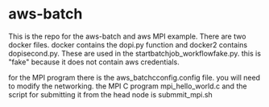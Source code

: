 # aws-batch
This is the repo for the aws-batch and aws MPI example.   There are two docker files.  docker contains the dopi.py function and docker2 contains dopisecond.py.  These are used in the startbatchjob_workflowfake.py.   this is "fake" because it does not contain aws credentials.  

for the MPI program there is the aws_batchcconfig.config file.  you will need to modify the networking.   the MPI C program mpi_hello_world.c and the script for submitting it from the head node is submmit_mpi.sh

